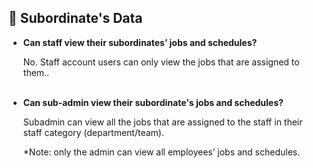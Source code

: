 
## 🔑 Subordinate's Data
<aside>

- **Can staff view their subordinates’ jobs and schedules?**<br>

  No. Staff account users can only view the jobs that are assigned to them..<br><br>

- **Can sub-admin view their subordinate's jobs and schedules?**<br>

  Subadmin can view all the jobs that are assigned to the staff in their staff category (department/team).<br>

  *Note: only the admin can view all employees’ jobs and schedules.<br><br>

</aside>

